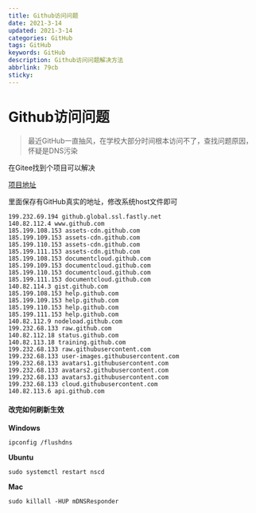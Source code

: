 ```yaml
---
title: Github访问问题
date: 2021-3-14
updated: 2021-3-14
categories: GitHub
tags: GitHub
keywords: GitHub
description: Github访问问题解决方法
abbrlink: 79cb
sticky:
---
```


# Github访问问题

> 最近GitHub一直抽风，在学校大部分时间根本访问不了，查找问题原因，怀疑是DNS污染

在Gitee找到个项目可以解决
<!--more-->
[项目地址](https://gitee.com/jyotish/githubhosts)

里面保存有GitHub真实的地址，修改系统host文件即可

```hosts
199.232.69.194 github.global.ssl.fastly.net
140.82.112.4 www.github.com
185.199.108.153 assets-cdn.github.com
185.199.109.153 assets-cdn.github.com
185.199.110.153 assets-cdn.github.com
185.199.111.153 assets-cdn.github.com
185.199.108.153 documentcloud.github.com
185.199.109.153 documentcloud.github.com
185.199.110.153 documentcloud.github.com
185.199.111.153 documentcloud.github.com
140.82.114.3 gist.github.com
185.199.108.153 help.github.com
185.199.109.153 help.github.com
185.199.110.153 help.github.com
185.199.111.153 help.github.com
140.82.112.9 nodeload.github.com
199.232.68.133 raw.github.com
140.82.112.18 status.github.com
140.82.113.18 training.github.com
199.232.68.133 raw.githubusercontent.com
199.232.68.133 user-images.githubusercontent.com
199.232.68.133 avatars1.githubusercontent.com
199.232.68.133 avatars2.githubusercontent.com
199.232.68.133 avatars3.githubusercontent.com
199.232.68.133 cloud.githubusercontent.com
140.82.113.6 api.github.com
```

#### 改完如何刷新生效

**Windows**

```
ipconfig /flushdns
```

**Ubuntu**

```
sudo systemctl restart nscd
```

**Mac**

```
sudo killall -HUP mDNSResponder
```

